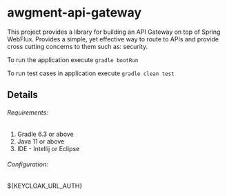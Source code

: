 
# awgment-api-gateway

This project provides a library for building an API Gateway on top of Spring WebFlux. 
Provides a simple, yet effective way to route to APIs and provide cross cutting concerns to them such as: security.

To run the application execute `gradle bootRun`

To run test cases in application execute `gradle clean test`

## Details

###### Requirements:
1. Gradle 6.3 or above
2. Java 11 or above
3. IDE - Intellij or Eclipse

###### Configuration:
${KEYCLOAK_URL_AUTH}


